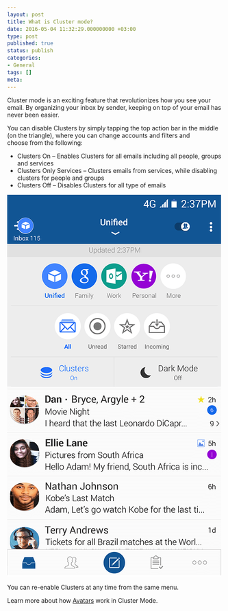 ```yaml
---
layout: post
title: What is Cluster mode?
date: 2016-05-04 11:32:29.000000000 +03:00
type: post
published: true
status: publish
categories:
- General
tags: []
meta:
---
```


Cluster mode is an exciting feature that revolutionizes how you see your email. By organizing your inbox by sender, keeping on top of your email has never been easier.

You can disable Clusters by simply tapping the top action bar in the middle (on the triangle), where you can change accounts and filters and choose from the following:

* Clusters On – Enables Clusters for all emails including all people, groups and services
* Clusters Only Services – Clusters emails from services, while disabling clusters for people and groups
* Clusters Off – Disables Clusters for all type of emails


![Picker](/assets/BlueMail_PressKit_Picker-1.png)

You can re-enable Clusters at any time from the same menu.

Learn more about how [Avatars](/what-happens-to-my-avatars-if-cluster-mode-is-enabled/) work in Cluster Mode.